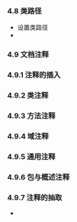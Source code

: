 ### 4.8 类路径
- 设置类路径
- 
### 4.9 文档注释
### 4.9.1 注释的插入
### 4.9.2 类注释
### 4.9.3 方法注释
### 4.9.4 域注释
### 4.9.5 通用注释
### 4.9.6 包与概述注释
### 4.9.7 注释的抽取
- 
> 
